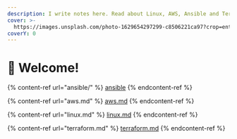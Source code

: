 ```yaml
---
description: I write notes here. Read about Linux, AWS, Ansible and Terraform. 👇
cover: >-
  https://images.unsplash.com/photo-1629654297299-c8506221ca97?crop=entropy&cs=tinysrgb&fm=jpg&ixid=MnwxOTcwMjR8MHwxfHNlYXJjaHwxfHxMaW51eCUyMHN1ZG98ZW58MHx8fHwxNjUzNDk4Nzk2&ixlib=rb-1.2.1&q=80
coverY: 0
---
```


# 👋 Welcome!

{% content-ref url="ansible/" %}
[ansible](ansible/)
{% endcontent-ref %}

{% content-ref url="aws.md" %}
[aws.md](aws.md)
{% endcontent-ref %}

{% content-ref url="linux.md" %}
[linux.md](linux.md)
{% endcontent-ref %}

{% content-ref url="terraform.md" %}
[terraform.md](terraform.md)
{% endcontent-ref %}
